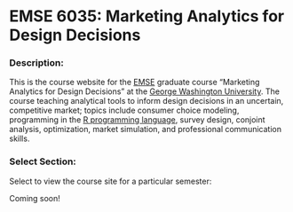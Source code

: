 EMSE 6035: Marketing Analytics for Design Decisions
================

### Description:

This is the course website for the
[EMSE](https://www.emse.seas.gwu.edu/) graduate course “Marketing
Analytics for Design Decisions” at the [George Washington
University](https://www.gwu.edu/). The course teaching analytical tools
to inform design decisions in an uncertain, competitive market; topics
include consumer choice modeling, programming in the [R programming
language](https://www.r-project.org/), survey design, conjoint analysis,
optimization, market simulation, and professional communication skills.

### Select Section:

Select to view the course site for a particular semester:

Coming soon\!

